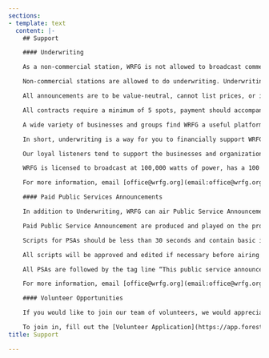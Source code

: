 ```yaml
---
sections:
- template: text
  content: |-
    ## Support

    #### Underwriting

    As a non-commercial station, WRFG is not allowed to broadcast commercials. Commercial media and its broadcast content is largely determined by advertisers.

    Non-commercial stations are allowed to do underwriting. Underwriting means that a business or organization can sponsor WRFG’s programming generally and receive on-air acknowledgement on the programs of their choice.

    All announcements are to be value-neutral, cannot list prices, or inducements to buy goods or services. They contain a brief description of the business, organization or event, pertinent logistical information and contact information.

    All contracts require a minimum of 5 spots, payment should accompany the signed contract and submitted at least three business days prior to when the announcements are to air. Sponsorship of our programming has no influence on the content of our programs.

    A wide variety of businesses and groups find WRFG a useful platform for communicating with the public. Underwriting announcements on WRFG are designed to give listeners valuable information about your business, organization or event.

    In short, underwriting is a way for you to financially support WRFG, your community station, and receive recognition for your business or organization as a community-minded entity.

    Our loyal listeners tend to support the businesses and organizations that support and share their interests.

    WRFG is licensed to broadcast at 100,000 watts of power, has a 100 mile [broadcast radius](/uploads/coverage-map.gif) and streams worldwide 24 hours a day/7 days a week. No other station can claim the audience diversity and loyalty that WRFG has enjoyed for over four decades. As varied as our programs are, you will find a perfect fit for your announcements on WRFG.

    For more information, email [office@wrfg.org](email:office@wrfg.org) or call [(404) 523-3471](tel:4045233471).

    #### Paid Public Services Announcements

    In addition to Underwriting, WRFG can air Public Service Announcements (PSAs) for nonprofit 501(c)3 organizations. PSAs are randomly announced by our on-air staff.

    Paid Public Service Announcement are produced and played on the programs selected by the nonprofit organization. There is a minimum of 5 announcements required.

    Scripts for PSAs should be less than 30 seconds and contain basic information such as name or title of the event, date, location, times and sponsoring organization, plus a brief sentence about its purpose. No command verbs such as “Come, Join, Be There” can be included. No prices including the word “free” can be part of the PSA script. All scripts should be sent to the office@wrfg.org e-mail no less than two weeks in advance of the event.

    All scripts will be approved and edited if necessary before airing on WRFG.

    All PSAs are followed by the tag line “This public service announcement is brought to you by your community sponsored and supported radio station, WRFG 89.3FM, wrfg.org, your station for progressive information.”

    For more information, email [office@wrfg.org](email:office@wrfg.org) or call [(404) 523-3471](tel:4045233471).

    #### Volunteer Opportunities

    If you would like to join our team of volunteers, we would appreciate your help with our three times a year pledge drives and annual fundraising events.

    To join in, fill out the [Volunteer Application](https://app.forestry.io/sites/miwn7qefub-aba/body-media//uploads/volunteer-application.pdf) form, and email it to [admin@wrfg.org]().
title: Support

---
```

